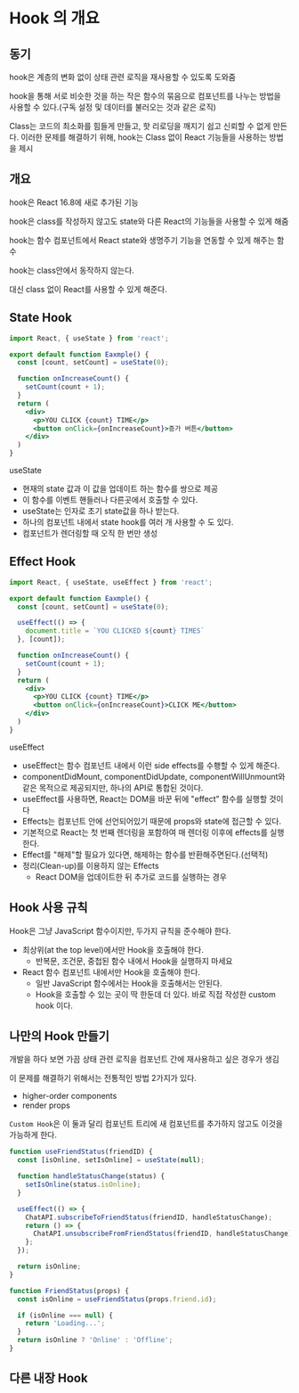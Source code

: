 # Hook 의 개요

## 동기
hook은 계층의 변화 없이 상태 관련 로직을 재사용할 수 있도록 도와줌

hook을 통해 서로 비슷한 것을 하는 작은 함수의 묶음으로 컴포넌트를 나누는 방법을 사용할 수 있다.(구독 설정 및 데이터를 불러오는 것과 같은 로직)

Class는 코드의 최소화를 힘들게 만들고, 핫 리로딩을 깨지기 쉽고 신뢰할 수 없게 만든다. 이러한 문제를 해결하기 위해, hook는 Class 없이 React 기능들을 사용하는 방법을 제시

## 개요
hook은 React 16.8에 새로 추가된 기능

hook은 class를 작성하지 않고도 state와 다른 React의 기능들을 사용할 수 있게 해줌

hook는 함수 컴포넌트에서 React state와 생명주기 기능을 연동할 수 있게 해주는 함수

hook는 class안에서 동작하지 않는다.

대신 class 없이 React를 사용할 수 있게 해준다.

## State Hook
```jsx
import React, { useState } from 'react';

export default function Eaxmple() {
  const [count, setCount] = useState(0);

  function onIncreaseCount() {
    setCount(count + 1);
  }
  return (
    <div>
      <p>YOU CLICK {count} TIME</p>
      <button onClick={onIncreaseCount}>증가 버튼</button>
    </div>
  )
}
```
useState
- 현재의 state 값과 이 값을 업데이트 하는 함수를 쌍으로 제공
- 이 함수를 이벤트 핸들러나 다른곳에서 호출할 수 있다.
- useState는 인자로 초기 state값을 하나 받는다.
- 하나의 컴포넌트 내에서 state hook를 여러 개 사용할 수 도 있다.
- 컴포넌트가 렌더링할 때 오직 한 번만 생성


## Effect Hook
```jsx
import React, { useState, useEffect } from 'react';

export default function Eaxmple() {
  const [count, setCount] = useState(0);

  useEffect(() => {
    document.title = `YOU CLICKED ${count} TIMES`    
  }, [count]);

  function onIncreaseCount() {
    setCount(count + 1);
  }
  return (
    <div>
      <p>YOU CLICK {count} TIME</p>
      <button onClick={onIncreaseCount}>CLICK ME</button>
    </div>
  )
}
```
useEffect
- useEffect는 함수 컴포넌트 내에서 이런 side effects를 수횅할 수 있게 해준다.
- componentDidMount, componentDidUpdate, componentWillUnmount와 같은 목적으로 제공되지만, 하나의 API로 통합된 것이다.
- useEffect를 사용하면, React는 DOM을 바꾼 뒤에 "effect" 함수를 실행할 것이다
- Effects는 컴포넌트 안에 선언되어있기 때문에 props와 state에 접근할 수 있다.
- 기본적으로 React는 첫 번째 렌더링을 포함하여 매 렌더링 이후에 effects를 실행한다.
- Effect를 "해제"할 필요가 있다면, 해제하는 함수를 반환해주면된다.(선택적)
- 정리(Clean-up)를 이용하지 않는 Effects
  - React DOM을 업데이트한 뒤 추가로 코드를 실행하는 경우


## Hook 사용 규칙
Hook은 그냥 JavaScript 함수이지만, 두가지 규칙을 준수해야 한다.
- 최상위(at the top level)에서만 Hook을 호출해야 한다.
  - 반복문, 조건문, 중첩된 함수 내에서 Hook을 실행하지 마세요
- React 함수 컴포넌트 내에서만 Hook을 호출해야 한다.
  - 일반 JavaScript 함수에서는 Hook을 호출해서는 안된다.
  - Hook을 호출할 수 있는 곳이 딱 한둔데 더 있다. 바로 직접 작성한 custom hook 이다.

## 나만의 Hook 만들기
개발을 하다 보면 가끔 상태 관련 로직을 컴포넌트 간에 재사용하고 싶은 경우가 생김

이 문제를 해결하기 위해서는 전통적인 방법 2가지가 있다.
- higher-order components
- render props

`Custom Hook`은 이 둘과 달리 컴포넌트 트리에 새 컴포넌트를 추가하지 않고도 이것을 가능하게 한다.

```jsx
function useFriendStatus(friendID) {
  const [isOnline, setIsOnline] = useState(null);

  function handleStatusChange(status) {
    setIsOnline(status.isOnline);
  }

  useEffect(() => {
    ChatAPI.subscribeToFriendStatus(friendID, handleStatusChange);
    return () => {
      ChatAPI.unsubscribeFromFriendStatus(friendID, handleStatusChange);
    };
  });

  return isOnline;
}

function FriendStatus(props) {
  const isOnline = useFriendStatus(props.friend.id);

  if (isOnline === null) {
    return 'Loading...';
  }
  return isOnline ? 'Online' : 'Offline';
}
```

## 다른 내장 Hook